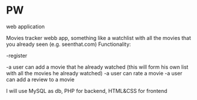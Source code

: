 # PW
web application

Movies tracker webb app, something like a watchlist with all the movies that you already seen (e.g. seenthat.com)
Functionality:
<p>-register</p>
-a user can add a movie that he already watched (this will form his own list with all the movies he already watched)
-a user can rate a movie
-a user can add a review to a movie

I will use MySQL as db, PHP for backend, HTML&CSS for frontend
